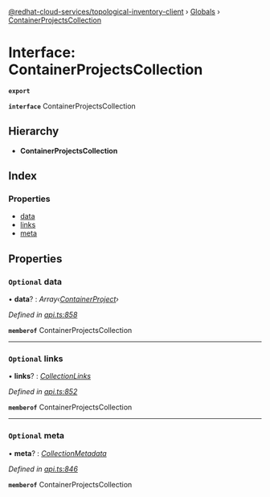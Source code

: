 [@redhat-cloud-services/topological-inventory-client](../README.md) › [Globals](../globals.md) › [ContainerProjectsCollection](containerprojectscollection.md)

# Interface: ContainerProjectsCollection

**`export`** 

**`interface`** ContainerProjectsCollection

## Hierarchy

* **ContainerProjectsCollection**

## Index

### Properties

* [data](containerprojectscollection.md#optional-data)
* [links](containerprojectscollection.md#optional-links)
* [meta](containerprojectscollection.md#optional-meta)

## Properties

### `Optional` data

• **data**? : *Array‹[ContainerProject](containerproject.md)›*

*Defined in [api.ts:858](https://github.com/RedHatInsights/javascript-clients/blob/master/packages/topological-inventory/api.ts#L858)*

**`memberof`** ContainerProjectsCollection

___

### `Optional` links

• **links**? : *[CollectionLinks](collectionlinks.md)*

*Defined in [api.ts:852](https://github.com/RedHatInsights/javascript-clients/blob/master/packages/topological-inventory/api.ts#L852)*

**`memberof`** ContainerProjectsCollection

___

### `Optional` meta

• **meta**? : *[CollectionMetadata](collectionmetadata.md)*

*Defined in [api.ts:846](https://github.com/RedHatInsights/javascript-clients/blob/master/packages/topological-inventory/api.ts#L846)*

**`memberof`** ContainerProjectsCollection
